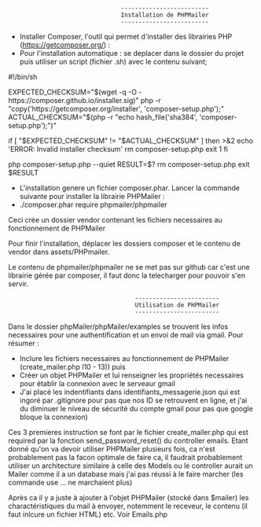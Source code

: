 
                                    -------------------------
                                    Installation de PHPMailer
                                    -------------------------
- Installer Composer, l'outil qui permet d'installer des librairies PHP (https://getcomposer.org/) :
- Pour l'installation automatique : se deplacer dans le dossier du projet puis utiliser un script (fichier .sh) avec le contenu suivant;

#!/bin/sh

EXPECTED_CHECKSUM="$(wget -q -O - https://composer.github.io/installer.sig)"
php -r "copy('https://getcomposer.org/installer', 'composer-setup.php');"
ACTUAL_CHECKSUM="$(php -r "echo hash_file('sha384', 'composer-setup.php');")"

if [ "$EXPECTED_CHECKSUM" != "$ACTUAL_CHECKSUM" ]
then
    >&2 echo 'ERROR: Invalid installer checksum'
    rm composer-setup.php
    exit 1
fi

php composer-setup.php --quiet
RESULT=$?
rm composer-setup.php
exit $RESULT

- L'installation genere un fichier composer.phar. Lancer la commande suivante pour installer la librairie PHPMailer :
- ./composer.phar require phpmailer/phpmailer

Ceci crée un dossier vendor contenant les fichiers necessaires au fonctionnement de PHPMailer

Pour finir l'installation, déplacer les dossiers composer et le contenu de vendor dans assets/PHPmailer.

Le contenu de phpmailer/phpmailer ne se met pas sur github car c'est une librairie gérée par composer, il faut donc la telecharger pour pouvoir s'en servir.

                                        ------------------------
                                        Utilisation de PHPMailer
                                        ------------------------

Dans le dossier phpMailer/phpMailer/examples se trouvent les infos necessaires pour une authentification et un envoi de mail via gmail.
Pour résumer : 
- Inclure les fichiers necessaires au fonctionnement de PHPMailer (create_mailer.php l10 - 13)) puis
- Créer un objet PHPMailer et lui renseigner les propriétés necessaires pour établir la connexion avec le serveaur gmail 
- J'ai placé les indentifiants dans identifiants_messagerie.json qui est ingoré par .gitignore pour pas que nos ID se retrouvent en ligne, et j'ai du diminuer le niveau de sécurité du compte gmail pour pas que google bloque la connexion)

Ces 3 premieres instruction se font par le fichier create_mailer.php qui est required par la fonction send_password_reset()
du controller emails. Etant donné qu'on va devoir utiliser PHPMailer plusieurs fois, ca n'est probablement pas la facon 
optimale de faire ca, il faudrait probablement utiliser un architecture similaire à celle des Models ou le controller
aurait un Mailer comme il a un database mais j'ai pas réussi à le faire marcher (les commande use ... ne marchaient plus) 

Après ca il y a juste à ajouter à l'objet PHPMailer (stocké dans $mailer) les charactéristiques du mail à envoyer, notemment
le receveur, le contenu (il faut inlcure un fichier HTML) etc. 
Voir Emails.php